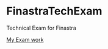 # FinastraTechExam
Technical Exam for Finastra


[My Exam work]([www.google.com](https://drive.google.com/file/d/11MLyFg5h4WFrNN8qA6MWp_WsKxn034YU/view?usp=sharing)https://drive.google.com/file/d/11MLyFg5h4WFrNN8qA6MWp_WsKxn034YU/view?usp=sharing)

